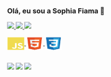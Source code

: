 ### Olá, eu sou a Sophia Fiama 👋

<!-- Painel de controle -->
<div>
  <a href="https://github.com/sophiafiama">
  <img height="180em" src="https://github-readme-stats.vercel.app/api?username=sophiafiama&show_icons=true&theme=vision-friendly-dark&include_all_commits=true&count_private=true"/>
  <img height="180em" src="https://github-readme-stats.vercel.app/api/top-langs/?username=sophiafiama&layout=compact&langs_count=16&theme=vision-friendly-dark"/>
  <img height="180em" src="https://github-readme-stats.vercel.app/api/top-langs/?username=sophiafiama&layout=compact&langs_count=7&theme=vision-friendly-dark"/>
</div>

<!-- Linguagens utilizadas -->
  
<div style="display: inline_block"><br>
  <img align="center" alt="Rafa-Js" height="30" width="40" src="https://raw.githubusercontent.com/devicons/devicon/master/icons/javascript/javascript-plain.svg">
  <img align="center" alt="HTML" height="30" width="40" src="https://raw.githubusercontent.com/devicons/devicon/master/icons/html5/html5-original.svg">
  <img align="center" alt="CSS" height="30" width="40" src="https://raw.githubusercontent.com/devicons/devicon/master/icons/css3/css3-original.svg">
  
  ##
<!--   Contatos e redes sociais -->
  
 <div> 
<!--  Instagram   -->
  <a href="https://www.instagram.com/djsophiafiama/" target="_blank"><img src="https://img.shields.io/badge/-Instagram-%23E4405F?style=for-the-badge&logo=instagram&logoColor=white" target="_blank"></a>
<!--  E-mail   -->
  <a href = "mailto:fiama.sophia.sf@gmail.com"><img src="https://img.shields.io/badge/-Gmail-%23333?style=for-the-badge&logo=gmail&logoColor=white" target="_blank"></a>
<!--   Linkedin  -->
  <a href="https://www.linkedin.com/in/sophia-fiama-43a89a143/" target="_blank"><img src="https://img.shields.io/badge/-LinkedIn-%230077B5?style=for-the-badge&logo=linkedin&logoColor=white" target="_blank"></a> 

</div>
